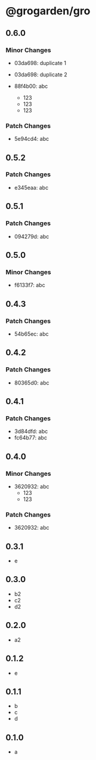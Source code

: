 # @grogarden/gro

## 0.6.0

### Minor Changes

- 03da698: duplicate 1
- 03da698: duplicate 2
- 88f4b00: abc

  - 123
  - 123
  - 123

### Patch Changes

- 5e94cd4: abc

## 0.5.2

### Patch Changes

- e345eaa: abc

## 0.5.1

### Patch Changes

- 094279d: abc

## 0.5.0

### Minor Changes

- f6133f7: abc

## 0.4.3

### Patch Changes

- 54b65ec: abc

## 0.4.2

### Patch Changes

- 80365d0: abc

## 0.4.1

### Patch Changes

- 3d84dfd: abc
- fc64b77: abc

## 0.4.0

### Minor Changes

- 3620932: abc
  - 123
  - 123

### Patch Changes

- 3620932: abc

## 0.3.1

- e

## 0.3.0

- b2
- c2
- d2

## 0.2.0

- a2

## 0.1.2

- e

## 0.1.1

- b
- c
- d

## 0.1.0

- a

